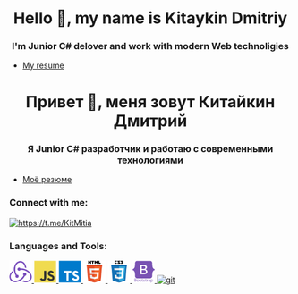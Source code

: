 <h1 align="center">Hello 👋, my name is Kitaykin Dmitriy</h1>

<h3 align="center">I'm Junior C# delover and work with modern Web technoligies</h3>

- <a href="hh.ru/resume/bfc13c06ff0862a8040039ed1f77575856554d" target="_blank" rel="noreferrer">My resume</a>

<h1 align="center">Привет 👋, меня зовут Китайкин Дмитрий</h1>

<h3 align="center">Я Junior C# разработчик и работаю с современными технологиями</h3>

- <a href="hh.ru/resume/bfc13c06ff0862a8040039ed1f77575856554d" target="_blank" rel="noreferrer">Моё резюме</a>

<h3 align="left">Connect with me:</h3>
<p align="left">
<a href="https://t.me/KitMitia" target="blank"><img align="center" src="https://upload.wikimedia.org/wikipedia/commons/thumb/8/83/Telegram_2019_Logo.svg/800px-Telegram_2019_Logo.svg.png" alt="https://t.me/KitMitia" height="30" width="40" /></a>
</p>

<h3 align="left">Languages and Tools:</h3>
<p align="left">
<a href="https://redux.js.org" target="_blank" rel="noreferrer"> <img src="https://raw.githubusercontent.com/devicons/devicon/master/icons/redux/redux-original.svg" alt="redux" width="40" height="40"/>
<a href="https://developer.mozilla.org/en-US/docs/Web/JavaScript" target="_blank" rel="noreferrer"> <img src="https://raw.githubusercontent.com/devicons/devicon/master/icons/javascript/javascript-original.svg" alt="javascript" width="40" height="40"/> </a> 
<a href="https://www.typescriptlang.org/" target="_blank" rel="noreferrer"> <img src="https://raw.githubusercontent.com/devicons/devicon/master/icons/typescript/typescript-original.svg" alt="typescript" width="40" height="40"/> </a> 
<a href="https://www.w3.org/html/" target="_blank" rel="noreferrer"> <img src="https://raw.githubusercontent.com/devicons/devicon/master/icons/html5/html5-original-wordmark.svg" alt="html5" width="40" height="40"/> </a> 
<a href="https://www.w3schools.com/css/" target="_blank" rel="noreferrer"> <img src="https://raw.githubusercontent.com/devicons/devicon/master/icons/css3/css3-original-wordmark.svg" alt="css3" width="40" height="40"/> </a> 
<a href="https://getbootstrap.com" target="_blank" rel="noreferrer"> <img src="https://raw.githubusercontent.com/devicons/devicon/master/icons/bootstrap/bootstrap-plain-wordmark.svg" alt="bootstrap" width="40" height="40"/> </a>  
<a href="https://git-scm.com/" target="_blank" rel="noreferrer"> <img src="https://www.vectorlogo.zone/logos/git-scm/git-scm-icon.svg" alt="git" width="40" height="40"/> </a> 
</p>